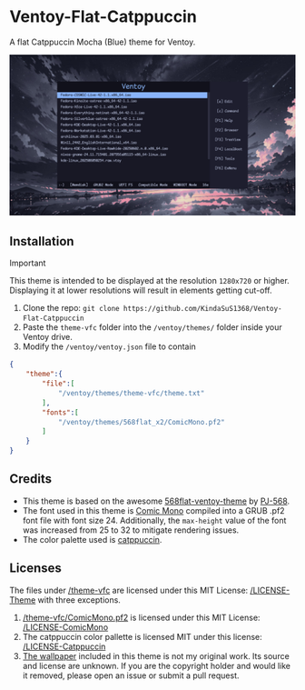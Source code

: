 # Ventoy-Flat-Catppuccin
A flat Catppuccin Mocha (Blue) theme for Ventoy.

![Preview](/assets/Preview.png)

## Installation

> [!IMPORTANT]
> This theme is intended to be displayed at the resolution `1280x720` or higher.
> Displaying it at lower resolutions will result in elements getting cut-off.

1. Clone the repo: `git clone https://github.com/KindaSuS1368/Ventoy-Flat-Catppuccin`
2. Paste the `theme-vfc` folder into the `/ventoy/themes/` folder inside your Ventoy drive.
3. Modify the `/ventoy/ventoy.json` file to contain
```json
{
    "theme":{
        "file":[
            "/ventoy/themes/theme-vfc/theme.txt"
        ],
        "fonts":[
            "/ventoy/themes/568flat_x2/ComicMono.pf2"
        ]
    }
}
```

## Credits

- This theme is based on the awesome [568flat-ventoy-theme](https://github.com/PJ-568/568flat-ventoy-theme) by [PJ-568](https://github.com/PJ-568).
- The font used in this theme is [Comic Mono](https://dtinth.github.io/comic-mono-font/) compiled into a GRUB .pf2 font file with font size 24. Additionally, the `max-height` value of the font was increased from 25 to 32 to mitigate rendering issues.
- The color palette used is [catppuccin](https://catppuccin.com/).

## Licenses

The files under [/theme-vfc](/theme-vfc) are licensed under this MIT License: [/LICENSE-Theme](/LICENSE-Theme) with three exceptions.
1. [/theme-vfc/ComicMono.pf2](/theme-vfc/ComicMono.pf2) is licensed under this MIT License: [/LICENSE-ComicMono](/LICENSE-ComicMono)
2. The catppuccin color pallette is licensed MIT under this license: [/LICENSE-Catppuccin](/LICENSE-Catppuccin)
3. [The wallpaper](/theme-vfc/background.jpg) included in this theme is not my original work.
Its source and license are unknown. If you are the copyright holder and would like it removed, please open an issue or submit a pull request.
